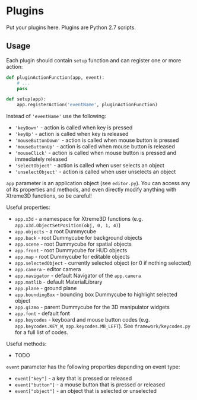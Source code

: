 # Plugins
Put your plugins here. Plugins are Python 2.7 scripts.

## Usage
Each plugin should contain `setup` function and can register one or more action:

```python
def pluginActionFunction(app, event):
    # ...
    pass

def setup(app):
    app.registerAction('eventName', pluginActionFunction)
```

Instead of `'eventName'` use the following:
- `'keyDown'` - action is called when key is pressed
- `'keyUp'` - action is called when key is released
- `'mouseButtonDown'` - action is called when mouse button is pressed
- `'mouseButtonUp'` - action is called when mouse button is released
- `'mouseClick'` - action is called when mouse button is pressed and immediately released
- `'selectObject'` - action is called when user selects an object
- `'unselectObject'` - action is called when user unselects an object

`app` parameter is an application object (see `editor.py`). You can access any of its properties and methods, and even directly modify anything with Xtreme3D functions, so be careful!

Useful properties:
- `app.x3d` - a namespace for Xtreme3D functions (e.g. `app.x3d.ObjectSetPosition(obj, 0, 1, 4)`)
- `app.objects` - a root Dummycube
- `app.back` - root Dummycube for background objects
- `app.scene` - root Dummycube for spatial objects
- `app.front` - root Dummycube for HUD objects
- `app.map` - root Dummycube for editable objects
- `app.selectedObject` - currently selected object (or 0 if nothing selected)
- `app.camera` - editor camera
- `app.navigator` - default Navigator of the `app.camera`
- `app.matlib` - default MaterialLibrary
- `app.plane` - ground plane
- `app.boundingBox` - bounding box Dummycube to highlight selected object
- `app.gizmo` - parent Dummycube for the 3D manipulator widgets
- `app.font` - default font
- `app.keycodes` - keyboard and mouse button codes (e.g. `app.keycodes.KEY_W`, `app.keycodes.MB_LEFT`). See `framework/keycodes.py` for a full list of codes.

Useful methods:
- TODO

`event` parameter has the following properties depending on event type:
- `event["key"]` - a key that is pressed or released
- `event["button"]` - a mouse button that is pressed or released
- `event["object"]` - an object that is selected or unselected